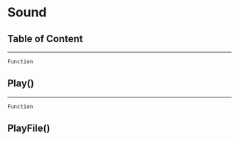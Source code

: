Sound
=====

Table of Content
---------------- 

<!-- toc -->

------------------------------------------------------------------------

`Function`

Play()
------

------------------------------------------------------------------------

`Function`

PlayFile()
----------
